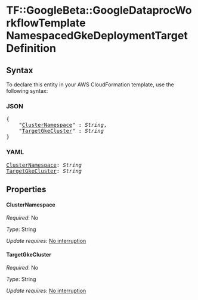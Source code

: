 # TF::GoogleBeta::GoogleDataprocWorkflowTemplate NamespacedGkeDeploymentTargetDefinition

## Syntax

To declare this entity in your AWS CloudFormation template, use the following syntax:

### JSON

<pre>
{
    "<a href="#clusternamespace" title="ClusterNamespace">ClusterNamespace</a>" : <i>String</i>,
    "<a href="#targetgkecluster" title="TargetGkeCluster">TargetGkeCluster</a>" : <i>String</i>
}
</pre>

### YAML

<pre>
<a href="#clusternamespace" title="ClusterNamespace">ClusterNamespace</a>: <i>String</i>
<a href="#targetgkecluster" title="TargetGkeCluster">TargetGkeCluster</a>: <i>String</i>
</pre>

## Properties

#### ClusterNamespace

_Required_: No

_Type_: String

_Update requires_: [No interruption](https://docs.aws.amazon.com/AWSCloudFormation/latest/UserGuide/using-cfn-updating-stacks-update-behaviors.html#update-no-interrupt)

#### TargetGkeCluster

_Required_: No

_Type_: String

_Update requires_: [No interruption](https://docs.aws.amazon.com/AWSCloudFormation/latest/UserGuide/using-cfn-updating-stacks-update-behaviors.html#update-no-interrupt)


